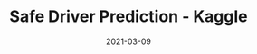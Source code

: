 ---
layout: project
type: project
image: images/safe-driver-prediction.jpeg
title: Safe Driver Prediction - Kaggle
projecturl: https://github.com/rpnugroho/safe-driver-prediction
permalink: projects/safe-driver-prediction
# All dates must be YYYY-MM-DD format!
date: 2021-03-09
labels:
  - Scikit-learn
  - LightGBM
  - W&B
summary: Predict if a driver will file an insurance claim next year. This project use custom Scikit-learn pipeline and LightGBM for modeling. W&B was used for hyper parameters sweeps, experiments tracking, and artifacts logging.
---